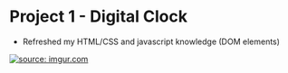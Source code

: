 # Project 1 - Digital Clock

- Refreshed my HTML/CSS and javascript knowledge (DOM elements)

<a href="https://imgur.com/6IjVaWD"><img src="https://i.imgur.com/6IjVaWD.png" title="source: imgur.com" /></a>
